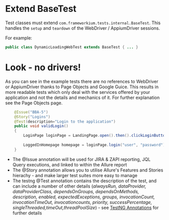 # Extend BaseTest

Test classes must extend `com.frameworkium.tests.internal.BaseTest`. This handles the `setup` and `teardown` of the WebDriver / AppiumDriver sessions.

For example:
```java
public class DynamicLoadingWebTest extends BaseTest { ... }
```

# Look - no drivers!

As you can see in the example tests there are no references to WebDriver or AppiumDriver thanks to Page Objects and Google Guice. This results in more readable tests which only deal with the services offered by your application and not the details and mechanics of it. For further explanation see the Page Objects page.
```java
	@Issue("BBA-5")
	@Story("Logins")        
	@Test(description="Login to the application")
	public void validLogin()
	{
		LoginPage loginPage = LandingPage.open().then().clickLoginButton();
		
		LoggedInHomepage homepage = loginPage.login("user", "password");
	}
```
- The @Issue annotation will be used for JIRA & ZAPI reporting, JQL Query executions, and linked to within the Allure report
- The @Story annotation allows you to utilise Allure's Features and Stories hierachy - and make larger test suites more easy to manage
- The testng @Test annotation contains the description of the test, and can include a number of other details (_alwaysRun, dataProvider, dataProviderClass, dependsOnGroups, dependsOnMethods, description, enabled, expectedExceptions, groups, invocationCount, invocationTimeOut, invocationcounts, priority, successPercentage, singleThreaded,timeOut,threadPoolSize_) - see [TestNG Annotations](http://testng.org/doc/documentation-main.html#annotations) for further details